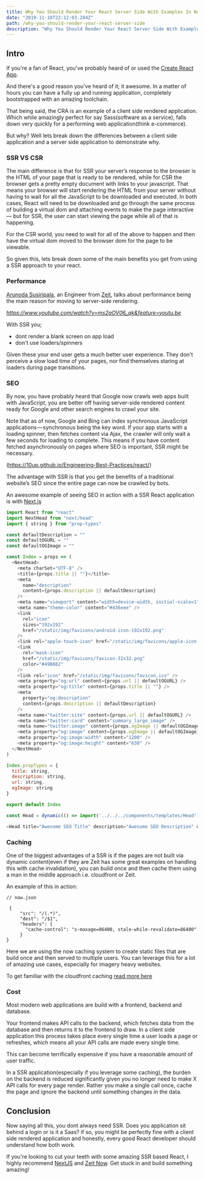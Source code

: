 ```yaml
---
title: Why You Should Render Your React Server Side With Examples In Now && NextJS
date: "2019-11-18T22:12:03.284Z"
path: /why-you-should-render-your-react-server-side
description: "Why You Should Render Your React Server Side With Examples In Now && NextJS"
---
```


## Intro

If you're a fan of React, you've probably heard of or used the [Create React App](https://reactjs.org/docs/create-a-new-react-app.html#create-react-app).

And there's a good reason you've heard of it; it awesome. In a matter of hours you can have a fully up and running application, completely bootstrapped with an amazing toolchain.

That being said, the CRA is an example of a client side rendered application. Which while amazingly perfect for say Sass(software as a service), falls down very quickly for a performing web application(think e-commerce).

But why? Well lets break down the differences between a client side application and a server side application to demonstrate why.

### SSR VS CSR

The main difference is that for SSR your server’s response to the browser is the HTML of your page that is ready to be rendered, while for CSR the browser gets a pretty empty document with links to your javascript. That means your browser will start rendering the HTML from your server without having to wait for all the JavaScript to be downloaded and executed. In both cases, React will need to be downloaded and go through the same process of building a virtual dom and attaching events to make the page interactive — but for SSR, the user can start viewing the page while all of that is happening. 

For the CSR world, you need to wait for all of the above to happen and then have the virtual dom moved to the browser dom for the page to be viewable.

So given this, lets break down some of the main benefits you get from using a SSR approach to your react.

### Performance 

[Arunoda Susiripala](https://twitter.com/arunoda), an Engineer from [Zeit](https://zeit.co/), talks about performance being the main reason for moving to server-side rendering. 

_https://www.youtube.com/watch?v=ms2aOV06_qk&feature=youtu.be_

With SSR you;

- dont render a blank screen on app load 
- don't use loaders/spinners

Given these your end user gets a much better user experience. They don't perceive a slow load time of your pages, nor find themselves staring at loaders during page transitions.


### SEO

By now, you have probably heard that Google now crawls web apps built with JavaScript, you are better off having server-side rendered content ready for Google and other search engines to crawl your site.

Note that as of now, Google and Bing can index synchronous JavaScript applications — synchronous being the key word. If your app starts with a loading spinner, then fetches content via Ajax, the crawler will only wait a few seconds for loading to complete. This means if you have content fetched asynchronously on pages where SEO is important, SSR might be necessary.

(https://10up.github.io/Engineering-Best-Practices/react/)

The advantage with SSR is that you get the benefits of a traditional website’s SEO since the entire page can now be crawled by bots.

An awesome example of seeing SEO in action with a SSR React application is with [Next.js](https://nextjs.org/)

```javascript
import React from "react"
import NextHead from "next/head"
import { string } from "prop-types"

const defaultDescription = ""
const defaultOGURL = ""
const defaultOGImage = ""

const Index = props => (
  <NextHead>
    <meta charSet="UTF-8" />
    <title>{props.title || ""}</title>
    <meta
      name="description"
      content={props.description || defaultDescription}
    />
    <meta name="viewport" content="width=device-width, initial-scale=1" />
    <meta name="theme-color" content="#436eee" />
    <link
      rel="icon"
      sizes="192x192"
      href="/static/img/favicons/android-icon-192x192.png"
    />
    <link rel="apple-touch-icon" href="/static/img/favicons/apple-icon.png" />
    <link
      rel="mask-icon"
      href="/static/img/favicons/favicon-32x32.png"
      color="#49B882"
    />
    <link rel="icon" href="/static/img/favicons/favicon.ico" />
    <meta property="og:url" content={props.url || defaultOGURL} />
    <meta property="og:title" content={props.title || ""} />
    <meta
      property="og:description"
      content={props.description || defaultDescription}
    />
    <meta name="twitter:site" content={props.url || defaultOGURL} />
    <meta name="twitter:card" content="summary_large_image" />
    <meta name="twitter:image" content={props.ogImage || defaultOGImage} />
    <meta property="og:image" content={props.ogImage || defaultOGImage} />
    <meta property="og:image:width" content="1200" />
    <meta property="og:image:height" content="630" />
  </NextHead>
)

Index.propTypes = {
  title: string,
  description: string,
  url: string,
  ogImage: string
}

export default Index
```

```javascript
const Head = dynamic(() => import('../../../components/templates/Head'))

<Head title="Awesome SEO Title" description="Awesome SEO Description" url="https://awesomeurl.com" ogImage="" />
```

### Caching 

One of the biggest advantages of a SSR is if the pages are not built via dynamic content(even if they are Zeit has some great examples on handling this with cache invalidation), you can build once and then cache them using a man in the middle approach i.e. cloudfront or Zeit.

An example of this in action:

```
// now.json

 {
     "src": "/(.*)",
     "dest": "/$1",
     "headers": {
       "cache-control": "s-maxage=86400, stale-while-revalidate=86400"
     }
}
```

Here we are using the now caching system to create static files that are build once and then served to multiple users. You can leverage this for a lot of amazing use cases, especially for imagery heavy websites. 

To get familiar with the cloudfront caching [read more here](https://docs.aws.amazon.com/AmazonCloudFront/latest/DeveloperGuide/Expiration.html)

### Cost

Most modern web applications are build with a frontend, backend and database. 

Your frontend makes API calls to the backend, which fetches data from the database and then returns it to the frontend to draw. In a client side application this process takes place every single time a user loads a page or refreshes, which means all your API calls are made every single time.

This can become terrifically expensive if you have a reasonable amount of user traffic.  

In a SSR application(especially if you leverage some caching), the burden on the backend is reduced significantly given you no longer need to make X API calls for every page render. Rather you make a single call once, cache the page and ignore the backend until something changes in the data. 

## Conclusion

Now saying all this, you dont always need SSR. Does you application sit behind a login or is it a Saas? if so, you might be perfectly fine with a client side rendered application and honestly, every good React developer should understand how both work.

If you're looking to cut your teeth with some amazing SSR based React, I highly recommend [NextJS](https://nextjs.org/) and [Zeit Now](https://github.com/zeit). Get stuck in and build something amazing!  




